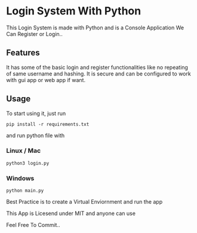 # Login System With Python

This Login System is made with Python and is a Console Application
We Can Register or Login..

## Features

It has some of the basic login and register functionalities like
no repeating of same username and hashing.
It is secure and can be configured to work with gui app or web app if want.

## Usage

To start using it, just run

```
pip install -r requirements.txt
```

and run python file with

### Linux / Mac

```
python3 login.py
```

### Windows

```
python main.py
```

Best Practice is to create a Virtual Enviornment and run the app

This App is Licesend under MIT and anyone can use

Feel Free To Commit..




